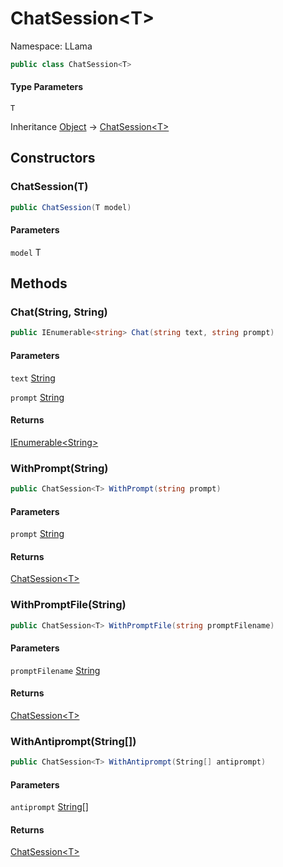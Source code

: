 # ChatSession&lt;T&gt;

Namespace: LLama

```csharp
public class ChatSession<T>
```

#### Type Parameters

`T`<br>

Inheritance [Object](https://docs.microsoft.com/en-us/dotnet/api/system.object) → [ChatSession&lt;T&gt;](./llama.chatsession-1.md)

## Constructors

### **ChatSession(T)**

```csharp
public ChatSession(T model)
```

#### Parameters

`model` T<br>

## Methods

### **Chat(String, String)**

```csharp
public IEnumerable<string> Chat(string text, string prompt)
```

#### Parameters

`text` [String](https://docs.microsoft.com/en-us/dotnet/api/system.string)<br>

`prompt` [String](https://docs.microsoft.com/en-us/dotnet/api/system.string)<br>

#### Returns

[IEnumerable&lt;String&gt;](https://docs.microsoft.com/en-us/dotnet/api/system.collections.generic.ienumerable-1)<br>

### **WithPrompt(String)**

```csharp
public ChatSession<T> WithPrompt(string prompt)
```

#### Parameters

`prompt` [String](https://docs.microsoft.com/en-us/dotnet/api/system.string)<br>

#### Returns

[ChatSession&lt;T&gt;](./llama.chatsession-1.md)<br>

### **WithPromptFile(String)**

```csharp
public ChatSession<T> WithPromptFile(string promptFilename)
```

#### Parameters

`promptFilename` [String](https://docs.microsoft.com/en-us/dotnet/api/system.string)<br>

#### Returns

[ChatSession&lt;T&gt;](./llama.chatsession-1.md)<br>

### **WithAntiprompt(String[])**

```csharp
public ChatSession<T> WithAntiprompt(String[] antiprompt)
```

#### Parameters

`antiprompt` [String[]](https://docs.microsoft.com/en-us/dotnet/api/system.string)<br>

#### Returns

[ChatSession&lt;T&gt;](./llama.chatsession-1.md)<br>
